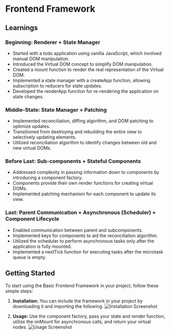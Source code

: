 # Frontend Framework

## Learnings

### Beginning: Renderer + State Manager

- Started with a todo application using vanilla JavaScript, which involved manual DOM manipulation.
- Introduced the Virtual DOM concept to simplify DOM manipulation.
- Created a mount function to render the real representation of the Virtual DOM.
- Implemented a state manager with a createApp function, allowing subscription to reducers for state updates.
- Developed the renderApp function for re-rendering the application on state changes.

### Middle-State: State Manager + Patching

- Implemented reconciliation, diffing algorithm, and DOM patching to optimize updates.
- Transitioned from destroying and rebuilding the entire view to selectively updating elements.
- Utilized reconciliation algorithm to identify changes between old and new virtual DOMs.

### Before Last: Sub-components + Stateful Components

- Addressed complexity in passing information down to components by introducing a component factory.
- Components provide their own render functions for creating virtual DOMs.
- Implemented patching mechanism for each component to update its view.

### Last: Parent Communication + Asynchronous (Scheduler) + Component Lifecycle

- Enabled communication between parent and subcomponents.
- Implemented keys for components to aid the reconciliation algorithm.
- Utilized the scheduler to perform asynchronous tasks only after the application is fully mounted.
- Implemented a nextTick function for executing tasks after the microtask queue is empty.


## Getting Started
To start using the Basic Frontend Framework in your project, follow these simple steps:

1. **Installation:** You can include the framework in your project by downloading it and importing the following.
![Installation Screenshot](https://github.com/AlexanderGomes/frontend_framework/assets/98370540/1af70df5-81d5-4df9-997c-3501643fad96)


2. **Usage:** Use the component factory, pass your state and render function, utilize the onMount for asynchronous calls, and return your virtual nodes.
![Usage Screenshot](https://github.com/AlexanderGomes/frontend_framework/assets/98370540/96e9788a-69e1-42e8-a488-5f90454fff55)
